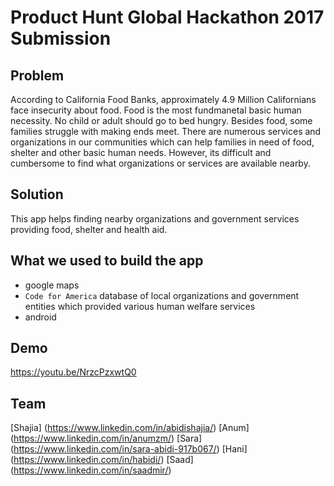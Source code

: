 # Product Hunt Global Hackathon 2017 Submission

## Problem
  According to California Food Banks, approximately 4.9 Million Californians face insecurity about food. Food is the most fundmanetal basic human necessity. No child or adult should go to bed hungry. Besides food, some families struggle with making ends meet. There are numerous services and organizations in our communities which can help families in need of food, shelter and other basic human needs.  However, its difficult and cumbersome to find what organizations or services are available nearby.

## Solution
  This app helps finding nearby organizations and government services providing food, shelter and health aid.

## What we used to build the app
  - google maps 
  - `Code for America` database of local organizations and government entities which provided various human welfare services
  - android
  
## Demo
https://youtu.be/NrzcPzxwtQ0

## Team
[Shajia] (https://www.linkedin.com/in/abidishajia/)
[Anum] (https://www.linkedin.com/in/anumzm/)
[Sara] (https://www.linkedin.com/in/sara-abidi-917b067/)
[Hani] (https://www.linkedin.com/in/habidi/)
[Saad] (https://www.linkedin.com/in/saadmir/)
